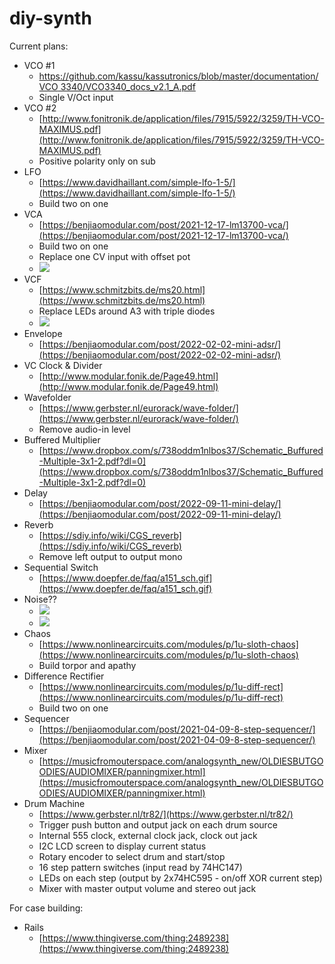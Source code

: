 # diy-synth

Current plans:

- VCO #1
  - [https://github.com/kassu/kassutronics/blob/master/documentation/VCO 3340/VCO3340_docs_v2.1_A.pdf](<https://github.com/kassu/kassutronics/blob/master/documentation/VCO 3340/VCO3340_docs_v2.1_A.pdf>)
  - Single V/Oct input
- VCO #2
  - [http://www.fonitronik.de/application/files/7915/5922/3259/TH-VCO-MAXIMUS.pdf](http://www.fonitronik.de/application/files/7915/5922/3259/TH-VCO-MAXIMUS.pdf)
  - Positive polarity only on sub
- LFO
  - [https://www.davidhaillant.com/simple-lfo-1-5/](https://www.davidhaillant.com/simple-lfo-1-5/)
  - Build two on one
- VCA
  - [https://benjiaomodular.com/post/2021-12-17-lm13700-vca/](https://benjiaomodular.com/post/2021-12-17-lm13700-vca/)
  - Build two on one
  - Replace one CV input with offset pot
  - ![](https://i.ibb.co/BCCPWVw/vca-offset.png)
- VCF
  - [https://www.schmitzbits.de/ms20.html](https://www.schmitzbits.de/ms20.html)
  - Replace LEDs around A3 with triple diodes
  - ![](https://i.ibb.co/wNV5pfZ/vcf-diodes.png)
- Envelope
  - [https://benjiaomodular.com/post/2022-02-02-mini-adsr/](https://benjiaomodular.com/post/2022-02-02-mini-adsr/)
- VC Clock & Divider
  - [http://www.modular.fonik.de/Page49.html](http://www.modular.fonik.de/Page49.html)
- Wavefolder
  - [https://www.gerbster.nl/eurorack/wave-folder/](https://www.gerbster.nl/eurorack/wave-folder/)
  - Remove audio-in level
- Buffered Multiplier
  - [https://www.dropbox.com/s/738oddm1nlbos37/Schematic_Buffured-Multiple-3x1-2.pdf?dl=0](https://www.dropbox.com/s/738oddm1nlbos37/Schematic_Buffured-Multiple-3x1-2.pdf?dl=0)
- Delay
  - [https://benjiaomodular.com/post/2022-09-11-mini-delay/](https://benjiaomodular.com/post/2022-09-11-mini-delay/)
- Reverb
  - [https://sdiy.info/wiki/CGS_reverb](https://sdiy.info/wiki/CGS_reverb)
  - Remove left output to output mono
- Sequential Switch
  - [https://www.doepfer.de/faq/a151_sch.gif](https://www.doepfer.de/faq/a151_sch.gif)
- Noise??
  - ![](https://i.ibb.co/TmdFMkD/noise-filter.jpg)
  - ![](https://i.ibb.co/5ByjQMj/noise-gate.jpg)
- Chaos
  - [https://www.nonlinearcircuits.com/modules/p/1u-sloth-chaos](https://www.nonlinearcircuits.com/modules/p/1u-sloth-chaos)
  - Build torpor and apathy
- Difference Rectifier
  - [https://www.nonlinearcircuits.com/modules/p/1u-diff-rect](https://www.nonlinearcircuits.com/modules/p/1u-diff-rect)
  - Build two on one
- Sequencer
  - [https://benjiaomodular.com/post/2021-04-09-8-step-sequencer/](https://benjiaomodular.com/post/2021-04-09-8-step-sequencer/)
- Mixer
  - [https://musicfromouterspace.com/analogsynth_new/OLDIESBUTGOODIES/AUDIOMIXER/panningmixer.html](https://musicfromouterspace.com/analogsynth_new/OLDIESBUTGOODIES/AUDIOMIXER/panningmixer.html)
- Drum Machine
  - [https://www.gerbster.nl/tr82/](https://www.gerbster.nl/tr82/)
  - Trigger push button and output jack on each drum source
  - Internal 555 clock, external clock jack, clock out jack
  - I2C LCD screen to display current status
  - Rotary encoder to select drum and start/stop
  - 16 step pattern switches (input read by 74HC147)
  - LEDs on each step (output by 2x74HC595 - on/off XOR current step)
  - Mixer with master output volume and stereo out jack

For case building:
- Rails
  - [https://www.thingiverse.com/thing:2489238](https://www.thingiverse.com/thing:2489238)